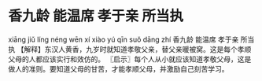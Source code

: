# 香九龄     能温席     孝于亲     所当执

xiāng jiǔ líng 	néng wēn xí 	xiào yú qīn 	suǒ dāng zhí
香九龄 	能温席 	孝于亲 	所当执
【解释】东汉人黄香，九岁时就知道孝敬父亲，替父亲暖被窝。这是每个孝顺父母的人都应该实行和效仿的。
〖启示〗每个人从小就应该知道孝敬父母，这是做人的准则。要知道父母的甘苦，才能孝顺父母，并激励自己刻苦学习。
